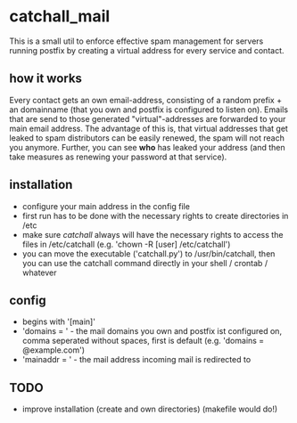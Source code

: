 # catchall_mail
This is a small util to enforce effective spam management for servers running postfix by creating a virtual address for every service and contact.

## how it works
Every contact gets an own email-address, consisting of a random prefix + an domainname (that you own and postfix is configured to listen on).
Emails that are send to those generated "virtual"-addresses are forwarded to your main email address.
The advantage of this is, that virtual addresses that get leaked to spam distributors can be easily renewed, the spam will not reach you anymore. Further, you can see **who** has leaked your address (and then take measures as renewing your password at that service).

## installation
* configure your main address in the config file
* first run has to be done with the necessary rights to create directories in /etc
* make sure *catchall* always will have the necessary rights to access the files in /etc/catchall (e.g. 'chown -R [user] /etc/catchall')
* you can move the executable ('catchall.py') to /usr/bin/catchall, then you can use the catchall command directly in your shell / crontab / whatever

## config
* begins with '[main]'
* 'domains = ' - the mail domains you own and postfix ist configured on, comma seperated without spaces, first is default (e.g. 'domains = @example.com')
* 'mainaddr = ' - the mail address incoming mail is redirected to

## TODO
* improve installation (create and own directories) (makefile would do!)

